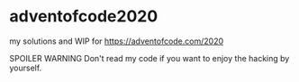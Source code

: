 # adventofcode2020
my solutions and WIP for https://adventofcode.com/2020

SPOILER WARNING Don't read my code if you want to enjoy the hacking by yourself.
